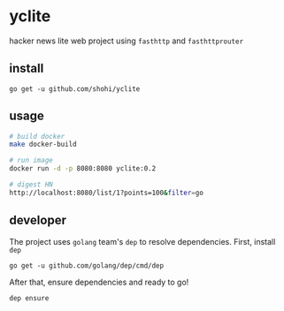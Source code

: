 # yclite
hacker news lite web project using `fasthttp` and `fasthttprouter`

## install

`go get -u github.com/shohi/yclite`

## usage

```bash
# build docker
make docker-build

# run image
docker run -d -p 8080:8080 yclite:0.2

# digest HN
http://localhost:8080/list/1?points=100&filter=go
```

## developer

The project uses `golang` team's  `dep` to resolve dependencies. First, install `dep`

`go get -u github.com/golang/dep/cmd/dep`

After that, ensure dependencies and ready to go!

`dep ensure`